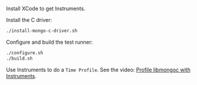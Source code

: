 Install XCode to get Instruments.

Install the C driver:

```bash
./install-mongo-c-driver.sh
```

Configure and build the test runner:
```bash
./configure.sh
./build.sh
```

Use Instruments to do a `Time Profile`. See the video: [Profile libmongoc with Instruments](https://youtu.be/Yh4-g9fNc44).
